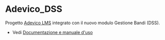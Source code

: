 # Adevico_DSS
Progetto [Adevico LMS](https://github.com/EdutechSRL/Adevico) integrato con il nuovo modulo Gestione Bandi (DSS).

* Vedi [Documentazione e manuale d'uso](https://github.com/EdutechSRL/Adevico_DSS/tree/master/Documentation/CodeDocumentation/Documentation)




